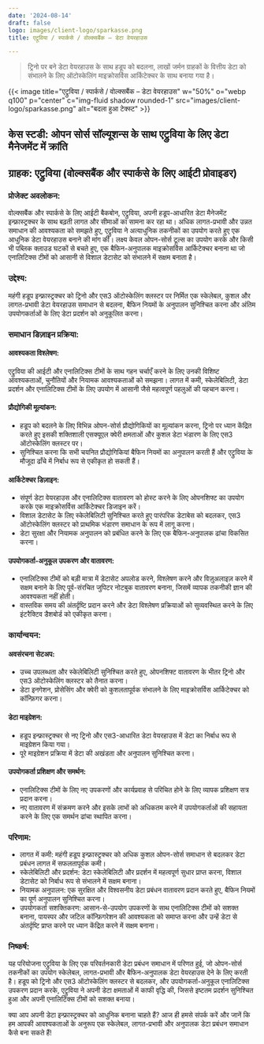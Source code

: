 ```yaml
---
date: '2024-08-14'
draft: false
logo: images/client-logo/sparkasse.png
title: एट्रूविया / स्पार्कसे / वोल्क्सबैंक – डेटा वेयरहाउस

---
```

> ट्रिनो पर बने डेटा वेयरहाउस के साथ हडूप को बदलना, लाखों जर्मन ग्राहकों के वित्तीय डेटा को संभालने के लिए ऑटोस्केलिंग माइक्रोसर्विस आर्किटेक्चर के साथ बनाया गया है।

{{< image title="एट्रुविया / स्पार्कसे / वोल्क्सबैंक – डेटा वेयरहाउस" w="50%" o="webp q100" p="center" c="img-fluid shadow rounded-1" src="images/client-logo/sparkasse.png" alt="बदला हुआ टेक्स्ट" >}}

## केस स्टडी: ओपन सोर्स सॉल्यूशन्स के साथ एट्रुविया के लिए डेटा मैनेजमेंट में क्रांति

## ग्राहक: एट्रुविया (वोल्क्सबैंक और स्पार्कसे के लिए आईटी प्रोवाइडर)

### प्रोजेक्ट अवलोकन:

वोल्क्सबैंक और स्पार्कसे के लिए आईटी बैकबोन, एट्रुविया, अपनी हडूप-आधारित डेटा मैनेजमेंट इन्फ्रास्ट्रक्चर के साथ बढ़ती लागत और सीमाओं का सामना कर रहा था। अधिक लागत-प्रभावी और उन्नत समाधान की आवश्यकता को समझते हुए, एट्रुविया ने अत्याधुनिक तकनीकों का उपयोग करते हुए एक आधुनिक डेटा वेयरहाउस बनाने की मांग की। लक्ष्य केवल ओपन-सोर्स टूल्स का उपयोग करके और किसी भी पब्लिक क्लाउड घटकों से बचते हुए, एक बैफिन-अनुपालक माइक्रोसर्विस आर्किटेक्चर बनाना था जो एनालिटिक्स टीमों को आसानी से विशाल डेटासेट को संभालने में सक्षम बनाता है।

### उद्देश्य:

महंगी हडूप इन्फ्रास्ट्रक्चर को ट्रिनो और एस3 ऑटोस्केलिंग क्लस्टर पर निर्मित एक स्केलेबल, कुशल और लागत-प्रभावी डेटा वेयरहाउस समाधान से बदलना, बैफिन नियमों के अनुपालन सुनिश्चित करना और अंतिम उपयोगकर्ताओं के लिए डेटा प्रदर्शन को अनुकूलित करना।

### समाधान डिज़ाइन प्रक्रिया:

#### आवश्यकता विश्लेषण:

एट्रुविया की आईटी और एनालिटिक्स टीमों के साथ गहन चर्चाएँ करने के लिए उनकी विशिष्ट आवश्यकताओं, चुनौतियों और नियामक आवश्यकताओं को समझना।
लागत में कमी, स्केलेबिलिटी, डेटा प्रदर्शन और एनालिटिक्स टीमों के लिए उपयोग में आसानी जैसे महत्वपूर्ण पहलुओं की पहचान करना।

#### प्रौद्योगिकी मूल्यांकन:

- हडूप को बदलने के लिए विभिन्न ओपन-सोर्स प्रौद्योगिकियों का मूल्यांकन करना, ट्रिनो पर ध्यान केंद्रित करते हुए इसकी शक्तिशाली एसक्यूएल क्वेरी क्षमताओं और कुशल डेटा भंडारण के लिए एस3 ऑटोस्केलिंग क्लस्टर पर।
- सुनिश्चित करना कि सभी चयनित प्रौद्योगिकियां बैफिन नियमों का अनुपालन करती हैं और एट्रुविया के मौजूदा ढाँचे में निर्बाध रूप से एकीकृत हो सकती हैं।

#### आर्किटेक्चर डिज़ाइन:

- संपूर्ण डेटा वेयरहाउस और एनालिटिक्स वातावरण को होस्ट करने के लिए ओपनशिफ्ट का उपयोग करके एक माइक्रोसर्विस आर्किटेक्चर डिजाइन करें।
- विशाल डेटासेट के लिए स्केलेबिलिटी सुनिश्चित करते हुए पारंपरिक डेटाबेस को बदलकर, एस3 ऑटोस्केलिंग क्लस्टर को प्राथमिक भंडारण समाधान के रूप में लागू करना।
- डेटा सुरक्षा और नियामक अनुपालन को प्रबंधित करने के लिए एक बैफिन-अनुपालक ढांचा विकसित करना।

#### उपयोगकर्ता-अनुकूल उपकरण और वातावरण:

- एनालिटिक्स टीमों को बड़ी मात्रा में डेटासेट अपलोड करने, विश्लेषण करने और विज़ुअलाइज़ करने में सक्षम बनाने के लिए पूर्व-संरचित जुपिटर नोटबुक वातावरण बनाना, जिसमें व्यापक तकनीकी ज्ञान की आवश्यकता नहीं होती।
- वास्तविक समय की अंतर्दृष्टि प्रदान करने और डेटा विश्लेषण प्रक्रियाओं को सुव्यवस्थित करने के लिए इंटरैक्टिव डैशबोर्ड को एकीकृत करना।

### कार्यान्वयन:

#### अवसंरचना सेटअप:

- उच्च उपलब्धता और स्केलेबिलिटी सुनिश्चित करते हुए, ओपनशिफ्ट वातावरण के भीतर ट्रिनो और एस3 ऑटोस्केलिंग क्लस्टर को तैनात करना।
- डेटा इनगेशन, प्रोसेसिंग और क्वेरी को कुशलतापूर्वक संभालने के लिए माइक्रोसर्विस आर्किटेक्चर को कॉन्फ़िगर करना।

#### डेटा माइग्रेशन:

- हडूप इन्फ्रास्ट्रक्चर से नए ट्रिनो और एस3-आधारित डेटा वेयरहाउस में डेटा का निर्बाध रूप से माइग्रेशन किया गया।
- पूरे माइग्रेशन प्रक्रिया में डेटा की अखंडता और अनुपालन सुनिश्चित करना।

#### उपयोगकर्ता प्रशिक्षण और समर्थन:

- एनालिटिक्स टीमों के लिए नए उपकरणों और कार्यप्रवाह से परिचित होने के लिए व्यापक प्रशिक्षण सत्र प्रदान करना।
- नए वातावरण में संक्रमण करने और इसके लाभों को अधिकतम करने में उपयोगकर्ताओं की सहायता करने के लिए एक समर्थन ढांचा स्थापित करना।

### परिणाम:

- लागत में कमी: महंगी हडूप इन्फ्रास्ट्रक्चर को अधिक कुशल ओपन-सोर्स समाधान से बदलकर डेटा प्रबंधन लागत में सफलतापूर्वक कमी।
- स्केलेबिलिटी और प्रदर्शन: डेटा स्केलेबिलिटी और प्रदर्शन में महत्वपूर्ण सुधार प्राप्त करना, विशाल डेटासेट को निर्बाध रूप से संभालने में सक्षम बनाना।
- नियामक अनुपालन: एक सुरक्षित और विश्वसनीय डेटा प्रबंधन वातावरण प्रदान करते हुए, बैफिन नियमों का पूर्ण अनुपालन सुनिश्चित करना।
- उपयोगकर्ता सशक्तिकरण: आसान-से-उपयोग उपकरणों के साथ एनालिटिक्स टीमों को सशक्त बनाना, पायस्पर और जटिल कॉन्फ़िगरेशन की आवश्यकता को समाप्त करना और उन्हें डेटा से अंतर्दृष्टि प्राप्त करने पर ध्यान केंद्रित करने में सक्षम बनाना।

### निष्कर्ष:

यह परियोजना एट्रुविया के लिए एक परिवर्तनकारी डेटा प्रबंधन समाधान में परिणत हुई, जो ओपन-सोर्स तकनीकों का उपयोग स्केलेबल, लागत-प्रभावी और बैफिन-अनुपालक डेटा वेयरहाउस देने के लिए करती है। हडूप को ट्रिनो और एस3 ऑटोस्केलिंग क्लस्टर से बदलकर, और उपयोगकर्ता-अनुकूल एनालिटिक्स उपकरण प्रदान करके, एट्रुविया ने अपनी डेटा क्षमताओं में काफी वृद्धि की, जिससे इष्टतम प्रदर्शन सुनिश्चित हुआ और अपनी एनालिटिक्स टीमों को सशक्त बनाया।

क्या आप अपनी डेटा इन्फ्रास्ट्रक्चर को आधुनिक बनाना चाहते हैं? आज ही हमसे संपर्क करें और जानें कि हम आपकी आवश्यकताओं के अनुरूप एक स्केलेबल, लागत-प्रभावी और अनुपालक डेटा प्रबंधन समाधान कैसे बना सकते हैं!
